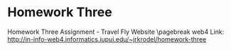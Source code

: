 # Homework Three

Homework Three Assignment - Travel Fly Website
\pagebreak
web4 Link: http://in-info-web4.informatics.iupui.edu/~jrkrodel/homework-three
